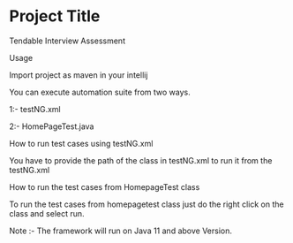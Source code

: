 
# Project Title

Tendable Interview Assessment

Usage

Import project as maven in your intellij

You can execute automation suite from two ways.

1:- testNG.xml

2:- HomePageTest.java

How to run test cases using testNG.xml

You have to provide the path of the class in testNG.xml to run it from the testNG.xml

How to run the test cases from HomepageTest class

To run the test cases from homepagetest class just do the right click on the class and select run.

Note :- The framework will run on Java 11 and above Version.






